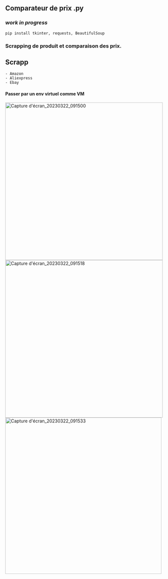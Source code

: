 ## Comparateur de prix .py 
### *work in progress*

    pip install tkinter, requests, BeautifulSoup

### Scrapping de produit et comparaison des prix.

## Scrapp

    - Amazon
    - Aliexpress
    - Ebay

#### Passer par un env virtuel comme VM


<img width="499" alt="Capture d'écran_20230322_091500" src="https://user-images.githubusercontent.com/61543927/226840798-690cbe0c-2c4e-495e-b361-176182685559.png">

<img width="499" alt="Capture d'écran_20230322_091518" src="https://user-images.githubusercontent.com/61543927/226840824-b24281f9-8465-4272-9ddd-d8b14aeae628.png">

<img width="495" alt="Capture d'écran_20230322_091533" src="https://user-images.githubusercontent.com/61543927/226840846-52d4b4d1-e001-415f-92c3-f0032a4190eb.png">
